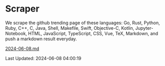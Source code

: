 # Scraper

We scrape the github trending page of these languages: Go, Rust, Python, Ruby, C++, C, Java, Shell, Makefile, Swift, Objective-C, Kotlin, Jupyter-Notebook, HTML, JavaScript, TypeScript, CSS, Vue, TeX, Markdown, and push a markdown result everyday.

[2024-06-08.md](https://github.com/yangwenmai/github-trending-backup/blob/master/2024-06-08.md)

Last Updated: 2024-06-08 04:00:19